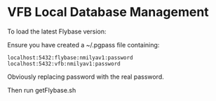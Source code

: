 VFB Local Database Management
======

To load the latest Flybase version:

Ensure you have created a ~/.pgpass file containing:
```
localhost:5432:flybase:nmilyav1:password
localhost:5432:vfb:nmilyav1:password
```
Obviously replacing password with the real password.

Then run getFlybase.sh
